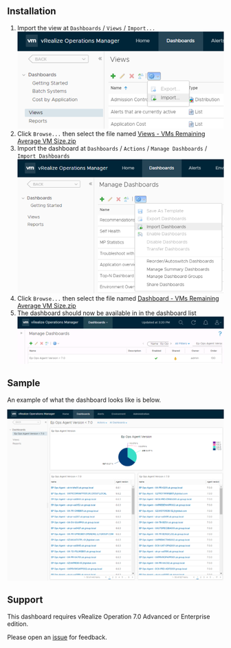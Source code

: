<h2>Installation</h2>

<ol>
	<li>Import the view at <code>Dashboards</code> / <code>Views</code> / <code>Import...</code><br />
	<a class="external" href="https://github.com/GaryFlynn/vrops-dashboards-epops-agent-version-7.0/raw/master/Import_View.png" rel="noopener" target="_blank"><img alt="Import View" src="https://github.com/GaryFlynn/vrops-dashboards-epops-agent-version-7.0/raw/master/Import_View.png" style="max-width:100%;" /></a></li>
	<li>Click <code>Browse...</code> then select the file named <a class="external" href="https://github.com/notoriousbdg/vrops-dashboard-vms_remaining_average_vm_size/raw/master/Views%20-%20VMs%20Remaining%20Average%20VM%20Size.zip" rel="noopener" target="_blank">Views - VMs Remaining Average VM Size.zip</a></li>
	<li>Import the dashboard at <code>Dashboards</code> / <code>Actions</code> / <code>Manage Dashboards</code> / <code>Import Dashboards</code><br />
	<a class="external" href="https://github.com/GaryFlynn/vrops-dashboards-epops-agent-version-7.0/raw/master/Import_Dashboard.png" rel="noopener" target="_blank"><img alt="Import Dashboard" src="https://github.com/GaryFlynn/vrops-dashboards-epops-agent-version-7.0/raw/master/Import_Dashboard.png" style="max-width:100%;" /></a></li>
	<li>Click <code>Browse...</code> then select the file named <a class="external" href="https://github.com/notoriousbdg/vrops-dashboard-vms_remaining_average_vm_size/raw/master/Dashboard%20-%20VMs%20Remaining%20Average%20VM%20Size.zip" rel="noopener" target="_blank">Dashboard - VMs Remaining Average VM Size.zip</a></li>
	<li>The dashboard should now be available in in the dashboard list<br />
	<a class="external" href="https://github.com/GaryFlynn/vrops-dashboards-epops-agent-version-7.0/raw/master/Manage_Dashboards.PNG" rel="noopener" target="_blank"><img alt="Dashboard List" src="https://github.com/GaryFlynn/vrops-dashboards-epops-agent-version-7.0/raw/master/Manage_Dashboards.PNG" style="max-width:100%;" /></a></li>
</ol>

<h2>Sample</h2>

<p>An example of what the dashboard looks like is below.</p>

<a class="external" href="https://github.com/GaryFlynn/vrops-dashboards-epops-agent-version-7.0/raw/master/Sample_Dashboard.png" rel="noopener" target="_blank"><img alt="Dashboard List" src="https://github.com/GaryFlynn/vrops-dashboards-epops-agent-version-7.0/raw/master/Sample_Dashboard.png" style="max-width:100%;" /></a>

<h2>Support</h2>

<p>This dashboard requires vRealize Operation 7.0 Advanced or Enterprise edition.</p>

<p>Please open an <a class="external" href="https://github.com/GaryFlynn/vrops-dashboards-epops-agent-version-7.0/issues" rel="noopener" target="_blank">issue</a> for feedback.</p>
